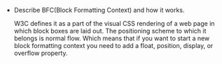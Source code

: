 * Describe BFC(Block Formatting Context) and how it works.

  W3C defines it as a part of the visual CSS rendering of a web page in which block boxes are laid out. The positioning scheme to which it belongs is normal flow. Which means that if you want to start a new block formatting context you need to add a float, position, display, or overflow property.

